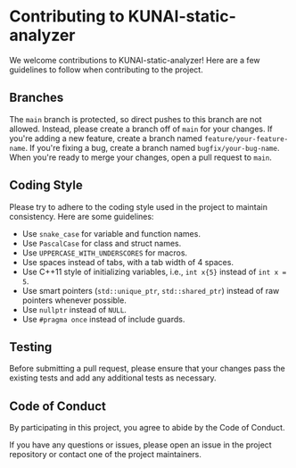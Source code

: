 # Contributing to KUNAI-static-analyzer

We welcome contributions to KUNAI-static-analyzer! Here are a few guidelines to follow when contributing to the project.

## Branches

The `main` branch is protected, so direct pushes to this branch are not allowed. Instead, please create a branch off of `main` for your changes. If you're adding a new feature, create a branch named `feature/your-feature-name`. If you're fixing a bug, create a branch named `bugfix/your-bug-name`. When you're ready to merge your changes, open a pull request to `main`.

## Coding Style

Please try to adhere to the coding style used in the project to maintain consistency. Here are some guidelines:

- Use `snake_case` for variable and function names.
- Use `PascalCase` for class and struct names.
- Use `UPPERCASE_WITH_UNDERSCORES` for macros.
- Use spaces instead of tabs, with a tab width of 4 spaces.
- Use C++11 style of initializing variables, i.e., `int x{5}` instead of `int x = 5`.
- Use smart pointers (`std::unique_ptr`, `std::shared_ptr`) instead of raw pointers whenever possible.
- Use `nullptr` instead of `NULL`.
- Use `#pragma once` instead of include guards.

## Testing

Before submitting a pull request, please ensure that your changes pass the existing tests and add any additional tests as necessary.

## Code of Conduct

By participating in this project, you agree to abide by the Code of Conduct.

If you have any questions or issues, please open an issue in the project repository or contact one of the project maintainers.
